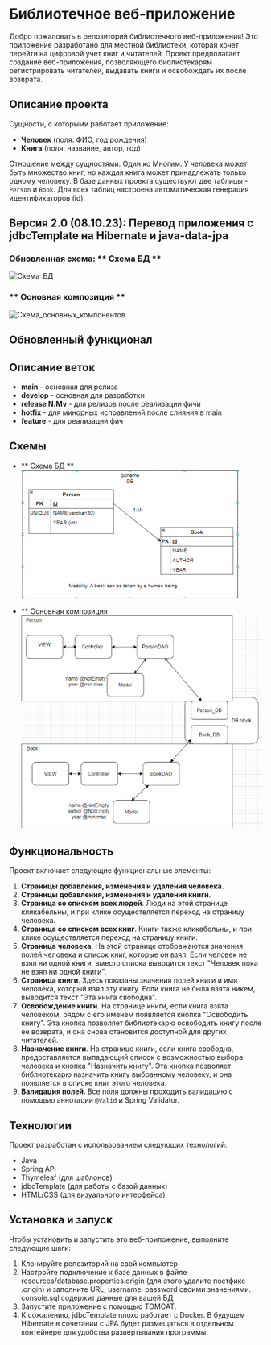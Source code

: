 # Библиотечное веб-приложение

Добро пожаловать в репозиторий библиотечного веб-приложения! Это приложение разработано для местной библиотеки, которая хочет перейти на цифровой учет книг и читателей. Проект предполагает создание веб-приложения, позволяющего библиотекарям регистрировать читателей, выдавать книги и освобождать их после возврата. 

## Описание проекта

Сущности, с которыми работает приложение:
- **Человек** (поля: ФИО, год рождения)
- **Книга** (поля: название, автор, год)

Отношение между сущностями: Один ко Многим. У человека может быть множество книг, но каждая книга может принадлежать только одному человеку. В базе данных проекта существуют две таблицы - `Person` и `Book`. Для всех таблиц настроена автоматическая генерация идентификаторов (id).

## Версия 2.0 (08.10.23): Перевод приложения с jdbcTemplate на Hibernate и java-data-jpa
### Обновленная схема: ** Схема БД **
![Схема_БД]()
### ** Основная композиция **
![Схема_основных_компонентов]()
## Обновленный функционал
## Описание веток
- **main** - основная для релиза
- **develop** - основная для разработки
- **release N.Mv** - для релизов после реализации фичи
- **hotfix** - для минорных исправлений после слияния в main
- **feature** - для реализации фич



## Схемы
- ** Схема БД ** 
  ![Схема_БД](https://github.com/DimbikeY/Library_app/blob/main/schemes/DB_scheme.png)

- ** Основная композиция
  ![Схема_основных компонентов](https://github.com/DimbikeY/Library_app/blob/main/schemes/Main_scheme.png)

## Функциональность

Проект включает следующие функциональные элементы:

1. **Страницы добавления, изменения и удаления человека**.
2. **Страницы добавления, изменения и удаления книги**.
3. **Страница со списком всех людей**. Люди на этой странице кликабельны, и при клике осуществляется переход на страницу человека.
4. **Страница со списком всех книг**. Книги также кликабельны, и при клике осуществляется переход на страницу книги.
5. **Страница человека**. На этой странице отображаются значения полей человека и список книг, которые он взял. Если человек не взял ни одной книги, вместо списка выводится текст "Человек пока не взял ни одной книги".
6. **Страница книги**. Здесь показаны значения полей книги и имя человека, который взял эту книгу. Если книга не была взята никем, выводится текст "Эта книга свободна".
7. **Освобождение книги**. На странице книги, если книга взята человеком, рядом с его именем появляется кнопка "Освободить книгу". Эта кнопка позволяет библиотекарю освободить книгу после ее возврата, и она снова становится доступной для других читателей.
8. **Назначение книги**. На странице книги, если книга свободна, предоставляется выпадающий список с возможностью выбора человека и кнопка "Назначить книгу". Эта кнопка позволяет библиотекарю назначить книгу выбранному человеку, и она появляется в списке книг этого человека.
9. **Валидация полей**. Все поля должны проходить валидацию с помощью аннотации `@Valid` и Spring Validator.

## Технологии

Проект разработан с использованием следующих технологий:

- Java
- Spring API
- Thymeleaf (для шаблонов)
- jdbcTemplate (для работы с базой данных)
- HTML/CSS (для визуального интерфейса)

## Установка и запуск

Чтобы установить и запустить это веб-приложение, выполните следующие шаги:

1. Клонируйте репозиторий на свой компьютер
2. Настройте подключение к базе данных в файле resources/database.properties.origin (для этого удалите постфикс .origin) и заполните URL, username, password своими значениями. console.sql содержит данные для вашей БД
3. Запустите приложение с помощью TOMCAT.
4. К сожалению, jdbcTemplate плохо работает с Docker. В будущем Hibernate в сочетании с JPA будет размещаться в отдельном контейнере для удобства развертывания программы. 

